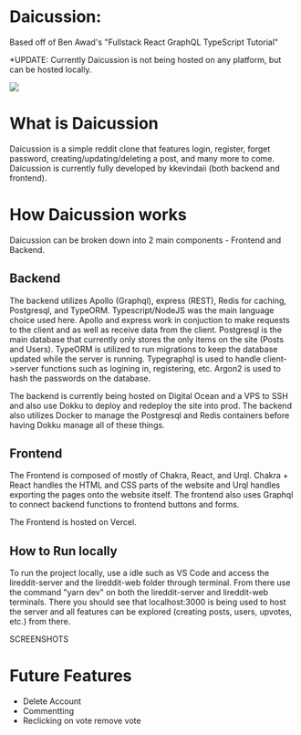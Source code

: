 # Daicussion:

Based off of Ben Awad's "Fullstack React GraphQL TypeScript Tutorial"

*UPDATE: Currently Daicussion is not being hosted on any platform, but can be hosted locally.

![](https://github.com/kkevindaii/daicussion/readme_imgs/Capture3.JPG?raw=true)

# What is Daicussion

Daicussion is a simple reddit clone that features login, register, forget password, creating/updating/deleting a post, and many more to come. Daicussion is currently fully developed by kkevindaii (both backend and frontend).

# How Daicussion works

Daicussion can be broken down into 2 main components - Frontend and Backend.

## Backend

The backend utilizes Apollo (Graphql), express (REST), Redis for caching, Postgresql, and TypeORM. Typescript/NodeJS was the main language choice used here.
Apollo and express work in conjuction to make requests to the client and as well as receive data from the client. 
Postgresql is the main database that currently only stores the only items on the site (Posts and Users). 
TypeORM is utilized to run migrations to keep the database updated while the server is running. 
Typegraphql is used to handle client->server functions such as logining in, registering, etc.
Argon2 is used to hash the passwords on the database.

The backend is currently being hosted on Digital Ocean and a VPS to SSH and also use Dokku to deploy and redeploy the site into prod. The backend also utilizes Docker to manage the Postgresql and Redis containers before having Dokku manage all of these things. 

## Frontend

The Frontend is composed of mostly of Chakra, React, and Urql.
Chakra + React handles the HTML and CSS parts of the website and Urql handles exporting the pages onto the website itself. The frontend also uses Graphql to connect backend functions to frontend buttons and forms.

The Frontend is hosted on Vercel.

## How to Run locally

To run the project locally, use a idle such as VS Code and access the lireddit-server and the lireddit-web folder through terminal. From there use the command "yarn dev" on both the lireddit-server and lireddit-web terminals. There you should see that localhost:3000 is being used to host the server and all features can be explored (creating posts, users, upvotes, etc.) from there.

SCREENSHOTS


# Future Features
* Delete Account
* Commentting
* Reclicking on vote remove vote
